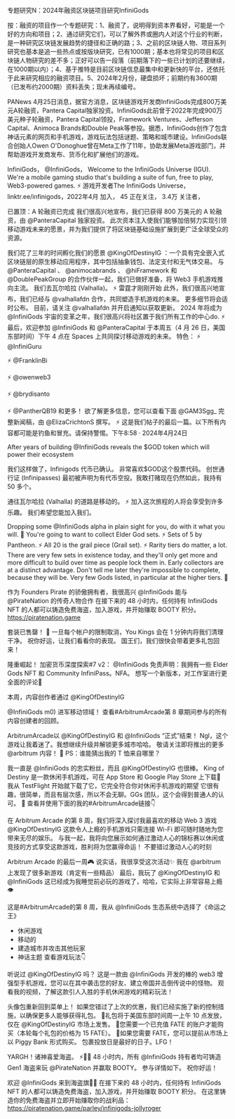 专题研究N：2024年融资区块链项目研究InfiniGods


按：融资的项目作一个专题研究：1、融资了，说明得到资本界看好，可能是一个好的方向和项目；2、通过研究它们，可以了解外界或圈内人对这个行业的判断，是一种研究区块链发展趋势的捷径和正确的路；3、之前的区块链人物、项目系列研究也基本是追一些热点或按版块研究，已有1000期；基本也将常见的项目和区块链人物研究的差不多；正好可以告一段落（前期落下的一些已计划的还要继续，在1000期以内）；4、基于推特是目前区块链信息最集中和更新快的平台，还依托于此来研究相应的融资项目。5、2024年2月份，硬盘损坏；前期约有3600期（已发布约2000期）资料丢失；现未再续编号。

PANews 4月25日消息，据官方消息，区块链游戏开发商InfiniGods完成800万美元A轮融资，Pantera Capital独家投资。InfiniGods此前曾于2022年完成900万美元种子轮融资，Pantera Capital领投，Framework Ventures、Jefferson Capital、Animoca Brands和Double Peak等参投。据悉，InfiniGods创作了包含神话元素的网页和手机游戏，游戏玩法包括谜题、策略和城市建设。InfiniGods联合创始人Owen O'Donoghue曾在Meta工作了11年，协助发展Meta游戏部门，并帮助游戏开发商发布、货币化和扩展他们的游戏。

InfiniGods，
@InfiniGods，
Welcome to the InfiniGods Universe (IGU). We're a mobile gaming studio that's building a suite of fun, free to play, Web3-powered games. ⚡
游戏开发者The InfiniGods Universe，linktr.ee/infinigods，2022年4月 加入，
45 正在关注，
3.4万 关注者，

已置顶：A 轮融资已完成
我们很高兴地宣布，我们已获得 800 万美元的 A 轮融资，由
@PanteraCapital
独家投资。
此次资本注入使我们能够加倍努力实现引领移动游戏未来的愿景，并为我们提供了将区块链基础设施扩展到更广泛全球受众的资源。

我们花了三年的时间孵化我们的愿景
@KingOfDestinyIG
 ：一个具有完全嵌入式区块链层的原生移动应用程序，其中包括抽象钱包、法定支付和无气体交易。
与
@PanteraCapital
 、 
@animocabrands
 、 
@hiFramework
和
@DoublePeakGroup
的合作伙伴一起，我们已做好准备，将 Web3 手机游戏推向主流。
我们去瓦尔哈拉 (Valhalla)。 ⚡
雷霆才刚刚开始
此外，我们很高兴地宣布，我们已经与
@valhallafdn
合作，共同塑造手机游戏的未来。
更多细节将会适时公布。
目前，请关注
@valhallafdn
并开启通知以获取更新。
2024 年将成为
@InfiniGods
宇宙的变革之年，我们很高兴将社区置于我们所有工作的中心do. ⚡
最后，欢迎参加
@InfiniGods
和
@PanteraCapital
于本周五（4 月 26 日，美国东部时间）下午 4 点在 Spaces 上共同探讨移动游戏的未来。
特色：
⚡️ 
@InfiniGuru
 
⚡️ 
@FranklinBi
 
⚡️ 
@owenweb3
 
⚡️ 
@brydisanto
 
⚡️ 
@PantherQB19
和更多！
欲了解更多信息，您可以查看下面
@GAM3Sgg_
完整新闻稿，由
@ElizaCrichtonS
撰写。 ⚡️
这是我们帖子的最后一篇。以下所有内容都可能是钓鱼和冒充。请保持警惕。下午8:58 · 2024年4月24日

After years of building
@InfiniGods
 reveals the $GOD token which will power their ecosystem 

我们这样做了，Infinigods 代币已确认。
非常喜欢$GOD这个股票代码。
创世通行证 (Infinipasses) 最初被声明为有代币空投。我敢打赌现在仍然如此，我持有 50 多个。

通往瓦尔哈拉 (Valhalla) 的道路是移动的。 ⚡️
加入这次旅程的人将会享受到许多乐趣。
我们希望您能加入我们。

Dropping some 
@InfiniGods
 alpha in plain sight for you, do with it what you will. 👀
You're going to want to collect Elder God sets.
⚡️ Sets of 5 by Pantheon.
⚡️ All 20 is the grail piece (Grail set).
⚡️ Rarity tiers do matter, a lot.
There are very few sets in existence today, and they'll only get more and more difficult to build over time as people lock them in.
Early collectors are at a distinct advantage.
Don't tell me later they're impossible to complete, because they will be. Very few Gods listed, in particular at the higher tiers. 👀

作为 Founders Pirate 的骄傲拥有者，我很高兴
@InfiniGods
能与
@PirateNation
的传奇人物合作
在接下来的 48 小时内，任何持有 InfiniGods NFT 的人都可以铸造免费海盗，加入游戏，并开始赚取 BOOTY 积分。
https://piratenation.game

套装已售罄！ 👑
一旦每个帐户的限制取消，You Kings 会在 1 分钟内将我们清理干净。
祝你好运，让我们看看你的表现。
国王们，我们很快会带着更多礼包回来！

隆重崛起！
加密货币深度探索#7 v2：
@InfiniGods
免责声明：我拥有一些 Elder Gods NFT 和 Community InfiniPass。NFA。
想写一个新版本，对工作室进行更全面的评论👑

本周，内容创作者通过
@KingOfDestinyIG
 
@InfiniGods
 m0) 进军移动领域！
查看#ArbitrumArcade第 8 章期间参与的所有内容创建者的回顾。

ArbitrumArcade以
@KingOfDestinyIG
和
@InfiniGods
 “正式”结束！
Ngl，这个游戏让我着迷了。我想继续升级并解锁更多城市哈哈。
敬请关注即将推出的更多
@arbitrum
内容！ 👀
PS：谁能猜出我的 T 恤来自哪里？

我一直是
@InfiniGods
的忠实粉丝，而且
@KingOfDestinyIG
也很棒。
King of Destiny 是一款休闲手机游戏，可在 App Store 和 Google Play Store 上下载👀
我从 TestFlight 开始就下载了它，它完全符合你对休闲手机游戏的期望
它很有趣，很简单，而且有层次感，所以不会无聊。GGs 团队，这个会得到普通人的认可。 🫡
查看并使用下面的我的#ArbitrumArcade链接👇

在 Arbitrum Arcade 的第 8 周，我们将深入探讨我最喜欢的移动 Web 3 游戏
@KingOfDestinyIG
这款令人上瘾的手机游戏只需连接 Wi-Fi 即可随时随地为您带来无尽的娱乐。
与我一起，我将向您展示如何通过激动人心的锦标赛以休闲或竞技的方式享受这款游戏，胜利将为您赢得命运！
不要错过激动人心的时刻

Arbitrum Arcade 的最后一周🎮
说实话，我很享受这次活动✨
我在
@arbitrum
上发现了很多新游戏（肯定有一些精品）
最后，我玩了
@KingOfDestinyIG
和
@InfiniGods
这已经成为我睡觉前必玩的游戏了，哈哈，它实际上非常容易上瘾👁️

这是#ArbitrumArcade的第 8 周，我从
@InfiniGods
生态系统中选择了《命运之王》
- 休闲游戏
- 移动的
- 建造城市并攻击其他玩家
- 神话主题
查看游戏玩法👇

听说过
@KingOfDestinyIG
吗？
这是一款由
@InfiniGods
开发的棒的 web3 增强型手机游戏，您可以在其中袭击您的好友、建立帝国并击倒传说中的怪物。
观看我的视频，了解这款引人入胜的手机休闲游戏的精彩玩法！ 

头像包重新回到菜单上！
如果您错过了上次的优惠，我们已经实施了新的控制措施，以确保更多人能够获得礼包。
👑礼包将于美国东部时间周一上午 10 点发放，仅在
@KingOfDestinyIG
市场上发售。
👑您需要一个已充值 FATE 的账户才能购买（本轮每个礼包的价格为 15 FATE）。
👑如果您需要 FATE，您可以提前从市场上以 Piggy Bank 形式购买。
包裹投放日是最好的日子。LFG！

YARGH！诸神喜爱海盗。 ⚡️🏴‍☠️
48 小时内，所有
@InfiniGods
持有者均可铸造 Gen1 海盗来玩
@PirateNation
并赢取 BOOTY。
参与详情如下。
祝你好运！

欢迎
@InfiniGods
来到海盗旗🏴‍☠️
在接下来的 48 小时内，任何持有 InfiniGods NFT 的人都可以铸造免费海盗，加入游戏，并开始赚取 BOOTY 积分。
在这里铸造你的免费海盗并立即开始赚取你的战利品：
https://piratenation.game/parley/infinigods-jollyroger